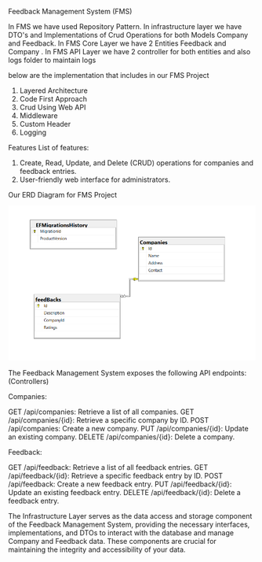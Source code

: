 Feedback Management System (FMS)

In FMS we have used Repository Pattern. In infrastructure layer we have DTO's and Implementations of Crud Operations for both Models Company and Feedback. 
In FMS Core Layer we have 2 Entities Feedback and Company . In FMS API Layer we have 2 controller for both entities and also logs folder to maintain logs

below are the implementation that includes in our FMS Project 
1. Layered Architecture
2. Code First Approach
3. Crud Using Web API
4. Middleware
5. Custom Header
6. Logging 


Features
List of features:

1. Create, Read, Update, and Delete (CRUD) operations for companies and feedback entries.
2. User-friendly web interface for administrators.
 

Our ERD Diagram for FMS Project 

![FMS ERD Diagram](ERD_DB.png)

The Feedback Management System exposes the following API endpoints:(Controllers)

Companies:

GET /api/companies: Retrieve a list of all companies.
GET /api/companies/{id}: Retrieve a specific company by ID.
POST /api/companies: Create a new company.
PUT /api/companies/{id}: Update an existing company.
DELETE /api/companies/{id}: Delete a company.

Feedback:

GET /api/feedback: Retrieve a list of all feedback entries.
GET /api/feedback/{id}: Retrieve a specific feedback entry by ID.
POST /api/feedback: Create a new feedback entry.
PUT /api/feedback/{id}: Update an existing feedback entry.
DELETE /api/feedback/{id}: Delete a feedback entry.


The Infrastructure Layer serves as the data access and storage component of the Feedback Management System, providing the necessary interfaces, implementations,
and DTOs to interact with the database and manage Company and Feedback data. These components are crucial for maintaining the integrity and accessibility of your data.
